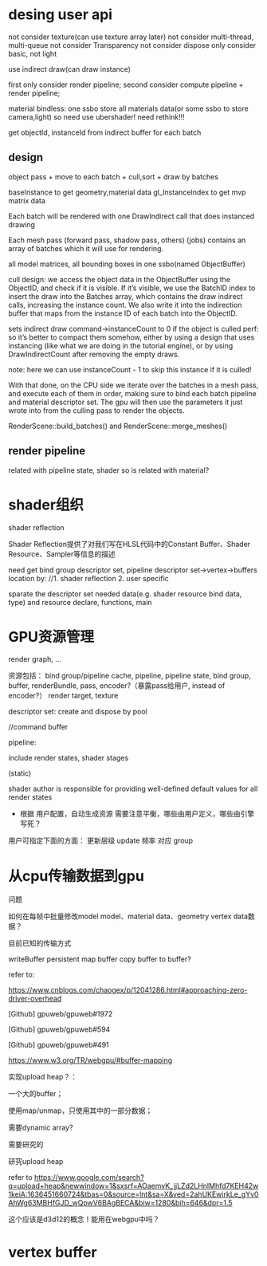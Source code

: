 
# desing user api

<!-- not consider gpu cull -->
not consider texture(can use texture array later)
not consider multi-thread, multi-queue
not consider Transparency
not consider dispose
only consider basic, not light

use indirect draw(can draw instance)

first only consider render pipeline; 
second consider compute pipeline + render pipeline;



material bindless:
one ssbo store all materials data(or some ssbo to store camera,light)
so need use ubershader!
need rethink!!!


get objectId, instanceId from indirect buffer for each batch




## design

object pass + move to each batch + cull,sort + draw by batches

baseInstance to get geometry,material data
gl_InstanceIndex to get mvp matrix data


Each batch will be rendered with one DrawIndirect call that does instanced drawing


Each mesh pass (forward pass, shadow pass, others) (jobs) contains an array of batches which it will use for rendering.



all model matrices, all bounding boxes in one ssbo(named ObjectBuffer)

cull design:
we access the object data in the ObjectBuffer using the ObjectID, and check if it is visible.
If it’s visible, we use the BatchID index to insert the draw into the Batches array, which contains the draw indirect calls, increasing the instance count.
We also write it into the indirection buffer that maps from the instance ID of each batch into the ObjectID.




sets indirect draw command->instanceCount to 0 if the object is culled
perf:  so it’s better to compact them somehow, either by using a design that uses instancing (like what we are doing in the tutorial engine), or by using DrawIndirectCount after removing the empty draws.

note: here we can use instanceCount - 1 to skip this instance if it is culled!





With that done, on the CPU side we iterate over the batches in a mesh pass, and execute each of them in order, making sure to bind each batch pipeline and material descriptor set.
The gpu will then use the parameters it just wrote into from the culling pass to render the objects.




RenderScene::build_batches() and RenderScene::merge_meshes() 


## render pipeline

related with pipeline state, shader
so is related with material?





# shader组织

shader reflection

Shader Reflection提供了对我们写在HLSL代码中的Constant Buffer、Shader Resource、Sampler等信息的描述



need get bind group descriptor set, pipeline descriptor set->vertex->buffers location by:
//1. shader reflection
2. user specific


sparate the descriptor set needed data(e.g. shader resource bind data, type) and resource declare, functions, main



# GPU资源管理
render graph, ...

资源包括：
bind group/pipeline cache, pipeline, pipeline state, bind group, buffer, renderBundle, pass, encoder?（暴露pass给用户, instead of encoder?）
render target, texture


descriptor set:
create and dispose by pool

//command buffer

pipeline:
<!-- include render states, shader stages, pass data(e.g. colorAttachments) -->
include render states, shader stages

(static)




shader author is responsible for providing well-defined default values for all render states





  - 根据 用户配置，自动生成资源
需要注意平衡，哪些由用户定义，哪些由引擎写死？

用户可指定下面的方面：
更新层级
update 频率 对应 group





# 从cpu传输数据到gpu

问题

如何在每帧中批量修改model model、material data、geometry vertex data数据？



目前已知的传输方式



writeBuffer
persistent map buffer
copy buffer to buffer?





refer to:

https://www.cnblogs.com/chaogex/p/12041286.html#approaching-zero-driver-overhead

[Github] gpuweb/gpuweb#1972

[Github] gpuweb/gpuweb#594

[Github] gpuweb/gpuweb#491

https://www.w3.org/TR/webgpu/#buffer-mapping







实现upload heap？：

一个大的buffer；

使用map/unmap，只使用其中的一部分数据；

需要dynamic array?



需要研究的





研究upload heap



refer to https://www.google.com/search?q=upload+heap&newwindow=1&sxsrf=AOaemvK_jjLZd2LHnlMhfd7KEH42w1keiA:1636451660724&tbas=0&source=lnt&sa=X&ved=2ahUKEwirkLe_gYv0AhWg63MBHfGJD_wQpwV6BAgBECA&biw=1280&bih=646&dpr=1.5



这个应该是d3d12的概念！能用在webgpu中吗？


# vertex buffer